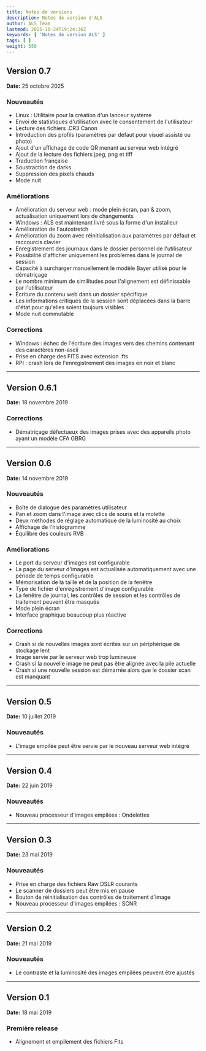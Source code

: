 ```yaml
---
title: Notes de versions
description: Notes de version d'ALS
author: ALS Team
lastmod: 2025-10-24T19:24:36Z
keywords: [ 'Notes de version ALS' ]
tags: [ ]
weight: 550
---
```


## Version 0.7

**Date:** 25 octobre 2025

### Nouveautés

- Linux : Utilitaire pour la création d'un lanceur système
- Envoi de statistiques d'utilisation avec le consentement de l'utilisateur
- Lecture des fichiers .CR3 Canon
- Introduction des profils (paramètres par défaut pour visuel assisté ou photo)
- Ajout d'un affichage de code QR menant au serveur web intégré
- Ajout de la lecture des fichiers jpeg, png et tiff
- Traduction française
- Soustraction de darks
- Suppression des pixels chauds
- Mode nuit

### Améliorations

- Amélioration du serveur web : mode plein écran, pan & zoom, actualisation uniquement lors de changements
- Windows : ALS est maintenant livré sous la forme d'un installeur
- Amélioration de l'autostretch
- Amélioration du zoom avec réinitialisation aux paramètres par défaut et raccourcis clavier
- Enregistrement des journaux dans le dossier personnel de l'utilisateur
- Possibilité d'afficher uniquement les problèmes dans le journal de session
- Capacité à surcharger manuellement le modèle Bayer utilisé pour le dématriçage
- Le nombre minimum de similitudes pour l'alignement est définissable par l'utilisateur
- Écriture du contenu web dans un dossier spécifique
- Les informations critiques de la session sont déplacées dans la barre d'état pour qu'elles soient toujours visibles
- Mode nuit commutable

### Corrections

- Windows : échec de l'écriture des images vers des chemins contenant des caractères non-ascii
- Prise en charge des FITS avec extension .fts
- RPI : crash lors de l'enregistrement des images en noir et blanc

---

## Version 0.6.1

**Date:** 18 novembre 2019

### Corrections

- Dématriçage défectueux des images prises avec des appareils photo ayant un modèle CFA GBRG

---

## Version 0.6

**Date:** 14 novembre 2019

### Nouveautés

- Boîte de dialogue des paramètres utilisateur
- Pan et zoom dans l'image avec clics de souris et la molette
- Deux méthodes de réglage automatique de la luminosité au choix
- Affichage de l'histogramme
- Équilibre des couleurs RVB

### Améliorations

- Le port du serveur d'images est configurable
- La page du serveur d'images est actualisée automatiquement avec une période de temps configurable
- Mémorisation de la taille et de la position de la fenêtre
- Type de fichier d'enregistrement d'image configurable
- La fenêtre de journal, les contrôles de session et les contrôles de traitement peuvent être masqués
- Mode plein écran
- Interface graphique beaucoup plus réactive

### Corrections

- Crash si de nouvelles images sont écrites sur un périphérique de stockage lent
- Image servie par le serveur web trop lumineuse
- Crash si la nouvelle image ne peut pas être alignée avec la pile actuelle
- Crash si une nouvelle session est démarrée alors que le dossier scan est manquant

---

## Version 0.5

**Date:** 10 juillet 2019

### Nouveautés

- L'image empilée peut être servie par le nouveau serveur web intégré

---

## Version 0.4

**Date:** 22 juin 2019

### Nouveautés

- Nouveau processeur d'images empilées : Ondelettes

---

## Version 0.3

**Date:** 23 mai 2019

### Nouveautés

- Prise en charge des fichiers Raw DSLR courants
- Le scanner de dossiers peut être mis en pause
- Bouton de réinitialisation des contrôles de traitement d'image
- Nouveau processeur d'images empilées : SCNR

---

## Version 0.2

**Date:** 21 mai 2019

### Nouveautés

- Le contraste et la luminosité des images empilées peuvent être ajustés

---

## Version 0.1

**Date:** 18 mai 2019

### Première release

- Alignement et empilement des fichiers Fits
